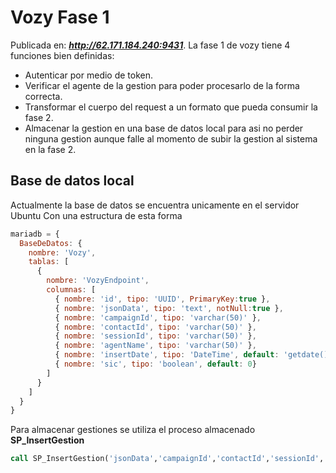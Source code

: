 # Vozy Fase 1

Publicada en: ***http://62.171.184.240:9431***.
La fase 1 de vozy tiene 4 
funciones bien definidas:

* Autenticar por medio de token.
* Verificar el agente de la gestion para poder procesarlo de la forma correcta.
* Transformar el cuerpo del request a un formato que pueda consumir la fase 2.
* Almacenar la gestion en una base de datos local para asi no perder ninguna gestion aunque falle al momento de subir la gestion al sistema en la fase 2.

## Base de datos local
Actualmente la base de datos se encuentra unicamente en el servidor Ubuntu
Con una estructura de esta forma
```javascript
mariadb = {
  BaseDeDatos: {
    nombre: 'Vozy',
    tablas: [
      {
        nombre: 'VozyEndpoint',
        columnas: [
          { nombre: 'id', tipo: 'UUID', PrimaryKey:true },
          { nombre: 'jsonData', tipo: 'text', notNull:true },
          { nombre: 'campaignId', tipo: 'varchar(50)' },
          { nombre: 'contactId', tipo: 'varchar(50)' },
          { nombre: 'sessionId', tipo: 'varchar(50)' },
          { nombre: 'agentName', tipo: 'varchar(50)' },
          { nombre: 'insertDate', tipo: 'DateTime', default: 'getdate()' },
          { nombre: 'sic', tipo: 'boolean', default: 0}
        ]
      }
    ]
  }
}
```

Para almacenar gestiones se utiliza el proceso almacenado **SP_InsertGestion**
```sql
call SP_InsertGestion('jsonData','campaignId','contactId','sessionId','agentName')
```